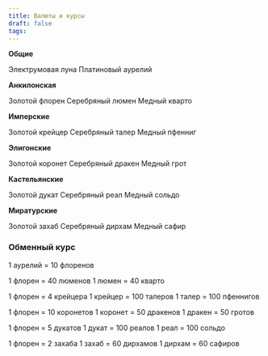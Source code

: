 ```yaml
---
title: Валюты и курсы
draft: false
tags:
---
```

**Общие**

Электрумовая луна
Платиновый аурелий

**Анкилонская**

Золотой флорен
Серебряный люмен
Медный кварто

**Имперские**

Золотой крейцер
Серебряный талер
Медный пфенниг

**Элигонские**

Золотой коронет
Серебряный дракен
Медный грот

**Кастельянские**

Золотой дукат
Серебряный реал
Медный сольдо

**Миратурские**

Золотой захаб
Серебряный дирхам
Медный сафир

### Обменный курс

1 аурелий = 10 флоренов

1 флорен = 40 люменов
1 люмен = 40 кварто

1 флорен = 4 крейцера
1 крейцер = 100 талеров
1 талер = 100 пфеннигов

1 флорен = 10 коронетов
1 коронет = 50 дракенов
1 дракен = 50 гротов

1 флорен = 5 дукатов
1 дукат = 100 реалов
1 реал = 100 сольдо

1 флорен = 2 захаба
1 захаб = 60 дирхамов
1 дирхам = 60 сафиров
